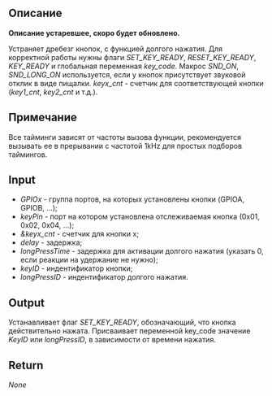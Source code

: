 ## Описание
**Описание устаревшее, скоро будет обновлено.**

Устраняет дребезг кнопок, с функцией долгого нажатия. Для корректной работы нужны флаги *SET_KEY_READY*, *RESET_KEY_READY*, *KEY_READY* и глобальная переменная *key_code*. Макрос *SND_ON*, *SND_LONG_ON* используется, если у кнопок присутствует звуковой отклик в виде пищалки. *keyx_cnt* - счетчик для соответствующей кнопки (*key1_cnt*, *key2_cnt* и т.д.).
## Примечание
Все тайминги зависят от частоты вызова функции, рекомендуется вызывать ее в прерывании с частотой 1kHz для простых подборов таймингов.
## Input
- *GPIOx* - группа портов, на которых установлены кнопки (GPIOA, GPIOB, ...);
- *keyPin* - порт на котором установлена отслеживаемая кнопка (0x01, 0x02, 0x04, ...);
- *&keyx_cnt* - счетчик для кнопки x;
- *delay* - задержка;
- *longPressTime* - задержка для активации долгого нажатия (указать 0, если реакции на удержание не нужно);
- *keyID* - индентификатор кнопки;
- *longPressID* - индентификатор долгого нажатия.

## Output
Устанавливает флаг *SET_KEY_READY*, обозначающий, что кнопка действительно нажата. Присваивает переменной key_code значение *KeyID* или *longPressID*, в зависимости от времени нажатия.

## Return
*None*
